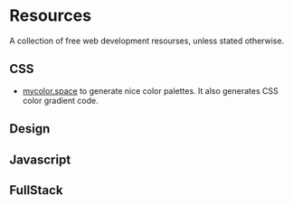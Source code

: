 # Resources
A collection of free web development resourses, unless stated otherwise. 

## CSS

- [mycolor.space](https://mycolor.space/) to generate nice color palettes. It also generates CSS color gradient code. 

## Design 

## Javascript

## FullStack
